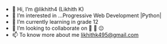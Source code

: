 - 👋 Hi, I’m @likhith4 (Likhith K)
- 👀 I’m interested in ...Progressive Web Development |Python| 
- 🌱 I’m currently learning in grade 12
- 💞️ I’m looking to collaborate on 🤝 🥺 😐
- 📫 To know more about me likhithk495@gmail.com

<!---
likhith4/likhith4 is a ✨ special ✨ repository because its `README.md` (this file) appears on your GitHub profile.
You can click the Preview link to take a look at your changes.
--->
